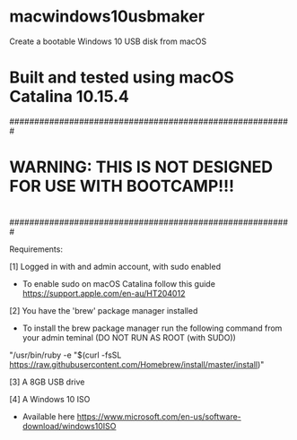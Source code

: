 # macwindows10usbmaker
Create a bootable Windows 10 USB disk from macOS


# Built and tested using macOS Catalina 10.15.4

#########################################################
#
# WARNING: THIS IS NOT DESIGNED FOR USE WITH BOOTCAMP!!!
#
#########################################################


Requirements:

[1] Logged in with and admin account, with sudo enabled
  - To enable sudo on macOS Catalina follow this guide https://support.apple.com/en-au/HT204012 
  
[2] You have the 'brew' package manager installed
  - To install the brew package manager run the following command from your admin teminal (DO NOT RUN AS ROOT (with SUDO))
  
  
  "/usr/bin/ruby -e "$(curl -fsSL https://raw.githubusercontent.com/Homebrew/install/master/install)"
  
[3] A 8GB USB drive

[4] A Windows 10 ISO
  - Available here https://www.microsoft.com/en-us/software-download/windows10ISO 
